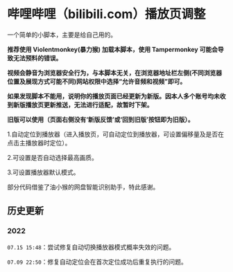 # 哔哩哔哩（bilibili.com）播放页调整

一个简单的小脚本，主要是给自己用的。

**推荐使用 Violentmonkey(暴力猴) 加载本脚本，使用 Tampermonkey 可能会导致无法预料的错误。**

**视频会静音为浏览器安全行为，与本脚本无关，在浏览器地址栏左侧(不同浏览器位置及展现方式可能不同)网站权限中选择“允许音频和视频”即可。**

**如果发现脚本不能用，说明你的播放页面已经更新为新版。因本人多个账号均未收到新版播放页更新推送，无法进行适配，故暂时下架。**

**旧版可以使用（页面右侧没有‘新版反馈’或‘回到旧版’按钮即为旧版）。**

1.自动定位到播放器（进入播放页，可自动定位到播放器，可设置偏移量及是否在点击主播放器时定位）。

2.可设置是否自动选择最高画质。

3.可设置播放器默认模式。

部分代码借鉴了油小猴的网盘智能识别助手，特此感谢。

## 历史更新

### 2022

`07.15 15:48`：尝试修复自动切换播放器模式概率失效的问题。

`07.09 22:50`：修复自动定位会在首次定位成功后重复执行的问题。

